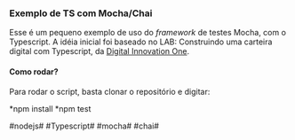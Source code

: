### Exemplo de TS com Mocha/Chai

Esse é um pequeno exemplo de uso do _framework_ de testes Mocha, com o Typescript. A idéia inicial foi baseado no LAB: Construindo uma carteira digital com Typescript, da [Digital Innovation One](https://web.digitalinnovation.one/pro?cupom=promo40offrc).

#### Como rodar?

Para rodar o script, basta clonar o repositório e digitar:

*npm install
*npm test

#nodejs# #Typescript# #mocha# #chai#
